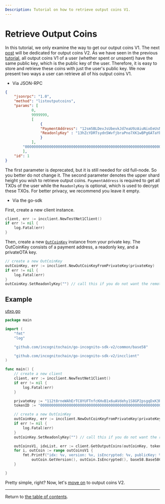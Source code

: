 ```yaml
---
Description: Tutorial on how to retrieve output coins V1.
---
```


# Retrieve Output Coins
In this tutorial, we only examine the way to get our output coins V1. The next [post](../accounts/submit_key.md) will be dedicated for output coins V2.
As we have seen in the previous [tutorial](../accounts/utxo.md), all output coins V1 of a user (whether spent or unspent) have the same public key, which is the public key of the user. Therefore, it is easy to store and retrieve these coins with just the user's public key.
We now present two ways a user can retrieve all of his output coins V1. 

* Via JSON-RPC
```json
{
	"jsonrpc": "1.0",
	"method": "listoutputcoins",
	"params": [
			0,
			9999999,
			[
				{
				"PaymentAddress": "12sm5BLDevJsUbevkJd7eaU9zAiuNixEeUsNnYddnsqEYTrcFMfE7aSS2J6mK3GeHbdT7LMm4VcRETaJCRzzU8xKKa1Tn2t9XcGiqWSDpG7jewQkDeRDY3czMHVEgwWGfUWMvkd2pWr1QpMw1i4s",
				"ReadonlyKey" : "13hZcYDRTsydn5WvfjbraPno7XK1wBPg6ATaYbRYeh6tfr5wgLhma1545K8TPDCLrS4G9GF4AGRzwP7sd4vPvv3XP2WRvAt8Y5YUJcD",
				}
			],
		"0000000000000000000000000000000000000000000000000000000000000004"
		],
	"id": 1
}
```
The first parameter is deprecated, but it is still needed for old full-node. So you better do not change it. The second parameter denotes the upper shard height you wish to retrieve output coins. `PaymentAddress` is required to get all TXOs of the user while the `ReadonlyKey` is optional, which is used to decrypt these TXOs. For better privacy, we recommend you leave it empty.
* Via the go-sdk

First, create a new client instance.
```go
client, err := incclient.NewTestNet1Client()
if err != nil {
	log.Fatal(err)
}
```
Then, create a new [`OutCoinKey`](../../../rpchandler/rpc/rpc_coin.go) instance from your private key. The OutCoinKey consists of a payment address, a readonly key, and a privateOTA key.
```go
// create a new OutCoinKey
outCoinKey, err := incclient.NewOutCoinKeyFromPrivateKey(privateKey)
if err != nil {
	log.Fatal(err)
}
outCoinKey.SetReadonlyKey("") // call this if you do not want the remote full-node to decrypt your coin
```

## Example
[utxo.go](../../code/accounts/utxo/utxo.go)
```go
package main

import (
	"fmt"
	"log"

	"github.com/incognitochain/go-incognito-sdk-v2/common/base58"

	"github.com/incognitochain/go-incognito-sdk-v2/incclient"
)

func main() {
	// create a new client
	client, err := incclient.NewTestNet1Client()
	if err != nil {
		log.Fatal(err)
	}

	privateKey := "112t8rneWAhErTC8YUFTnfcKHvB1x6uAVdehy1S8GP2psgqDxK3RHouUcd69fz88oAL9XuMyQ8mBY5FmmGJdcyrpwXjWBXRpoWwgJXjsxi4j"
	tokenID := "0000000000000000000000000000000000000000000000000000000000000004"

	// create a new OutCoinKey
	outCoinKey, err := incclient.NewOutCoinKeyFromPrivateKey(privateKey)
	if err != nil {
		log.Fatal(err)
	}
	outCoinKey.SetReadonlyKey("") // call this if you do not want the remote full-node to decrypt your coin

	outCoinsV1, idxList, err := client.GetOutputCoins(outCoinKey, tokenID, 0)
	for i, outCoin := range outCoinsV1 {
		fmt.Printf("idx: %v, version: %v, isEncrypted: %v, publicKey: %v\n", idxList[i].Uint64(),
			outCoin.GetVersion(), outCoin.IsEncrypted(), base58.Base58Check{}.Encode(outCoin.GetPublicKey().ToBytesS(), 0x00))
	}

}

```

Pretty simple, right? Now, let's [move on](../accounts/submit_key.md) to output coins V2.

---
Return to [the table of contents](../../../README.md).